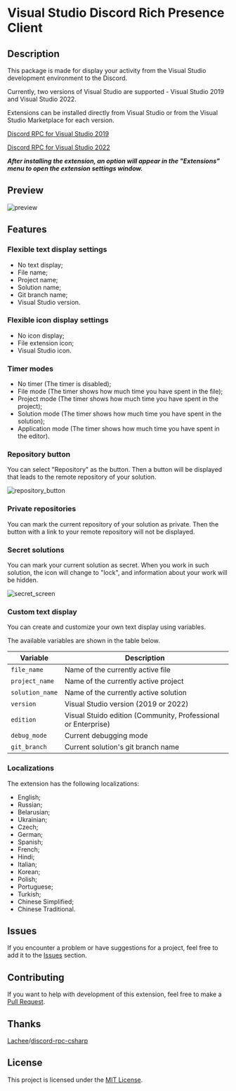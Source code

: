 # Visual Studio Discord Rich Presence Client

## Description
This package is made for display your activity from the Visual Studio development environment to the Discord.

Currently, two versions of Visual Studio are supported - Visual Studio 2019 and Visual Studio 2022.

Extensions can be installed directly from Visual Studio or from the Visual Studio Marketplace for each version.

[Discord RPC for Visual Studio 2019](https://marketplace.visualstudio.com/items?itemName=Ryavel.vsdrp2019)

[Discord RPC for Visual Studio 2022](https://marketplace.visualstudio.com/items?itemName=Ryavel.vsdrp2022)

***After installing the extension, an option will appear in the "Extensions" menu to open the extension settings window.***

## Preview

![preview](https://github.com/Reavert/VisualStudioDiscordRPC/assets/55898777/13c38489-7ddf-4618-9a97-670727fed057)

## Features

### Flexible text display settings
- No text display;
- File name;
- Project name;
- Solution name;
- Git branch name;
- Visual Studio version.

### Flexible icon display settings
- No icon display;
- File extension icon;
- Visual Studio icon.

### Timer modes
- No timer (The timer is disabled);
- File mode (The timer shows how much time you have spent in the file);
- Project mode (The timer shows how much time you have spent in the project);
- Solution mode (The timer shows how much time you have spent in the solution);
- Application mode (The timer shows how much time you have spent in the editor).

### Repository button
You can select "Repository" as the button. 
Then a button will be displayed that leads to the remote repository of your solution.

![repository_button](https://github.com/Reavert/VisualStudioDiscordRPC/assets/55898777/417f9fcd-fbcf-4251-8436-3a3a895f61d4)

### Private repositories
You can mark the current repository of your solution as private. 
Then the button with a link to your remote repository will not be displayed.   

### Secret solutions
You can mark your current solution as secret. 
When you work in such solution, the icon will change to "lock", and information about your work will be hidden.

![secret_screen](https://github.com/Reavert/VisualStudioDiscordRPC/assets/55898777/f6532536-bbe6-4264-ae19-fb66ae62dd5a)

### Custom text display
You can create and customize your own text display using variables.

The available variables are shown in the table below.

|Variable|Description|
|--------|-----------|
|```file_name```|Name of the currently active file|
|```project_name```|Name of the currently active project|
|```solution_name```|Name of the currently active solution|
|```version```|Visual Studio version (2019 or 2022)|
|```edition```|Visual Stuido edition (Community, Professional or Enterprise)|
|```debug_mode```|Current debugging mode|
|```git_branch```|Current solution's git branch name|

### Localizations
The extension has the following localizations:
- English;
- Russian;
- Belarusian;
- Ukrainian;
- Czech;
- German;
- Spanish;
- French;
- Hindi;
- Italian;
- Korean;
- Polish;
- Portuguese;
- Turkish;
- Chinese Simplified;
- Chinese Traditional.

## Issues
If you encounter a problem or have suggestions for a project, feel free to add it to the [Issues](https://github.com/Reavert/VisualStudioDiscordRPC/issues) section.

## Contributing
If you want to help with development of this extension, feel free to make a [Pull Request](https://github.com/Reavert/VisualStudioDiscordRPC/pulls).

## Thanks
[Lachee](https://github.com/Lachee)/[discord-rpc-csharp](https://github.com/Lachee/discord-rpc-csharp)

## License
This project is licensed under the [MIT License](https://github.com/Reavert/VisualStudioDiscordRPC/blob/main/LICENSE.txt).
